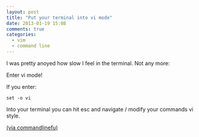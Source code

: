 ```yaml
---
layout: post
title: "Put your terminal into vi mode"
date: 2013-01-19 15:08
comments: true
categories:
  - vim
  - command line 
---
```


I was pretty anoyed how slow I feel in the terminal. Not any more:

Enter vi mode!

If you enter:

    set -o vi

Into your terminal you can hit esc and navigate / modify your
commands vi style.

[(via commandlinefu)](http://www.commandlinefu.com/commands/view/11725/put-terminal-into-vi-mode)
